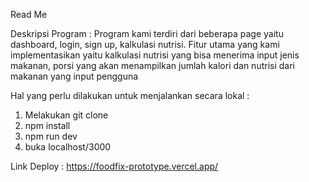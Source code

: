 Read Me 

Deskripsi Program : Program kami terdiri dari beberapa page yaitu dashboard, login, sign up, kalkulasi nutrisi. Fitur utama yang kami implementasikan yaitu kalkulasi nutrisi yang bisa menerima input jenis makanan, porsi yang akan menampilkan jumlah kalori dan nutrisi dari makanan yang input pengguna

Hal yang perlu dilakukan untuk menjalankan secara lokal : 
1. Melakukan git clone
2. npm install
3. npm run dev
4. buka localhost/3000

Link Deploy : 
https://foodfix-prototype.vercel.app/
  
